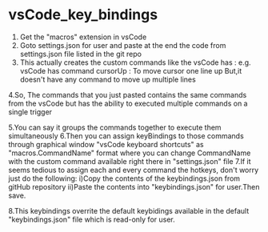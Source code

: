 # vsCode_key_bindings

1. Get the "macros" extension in vsCode
2. Goto settings.json for user and paste at the end the code from settings.json file listed in the git repo
3. This actually creates the custom commands like the vsCode has :
e.g.
vsCode has command cursorUp : To move cursor one line up
But,it doesn't have any command to move up multiple lines

4.So, The commands that you just pasted contains the same commands from the vsCode but has the ability to executed multiple commands on a single trigger

5.You can say it groups the commands together to execute them simultaneously
6.Then you can assign keyBindings to those commands through graphical window  "vsCode keyboard shortcuts"  as "macros.CommandName" format where you can change
CommandName with the custom command available right there in "settings.json" file
7.If it seems tedious to assign each and every command the hotkeys, don't worry just do the following:
    i)Copy the contents of the keybindings.json from gitHub repository
    ii)Paste the contents into  "keybindings.json" for user.Then save.

8.This keybindings overrite the default keybidings available in the default "keybindings.json" file which is read-only for user.
